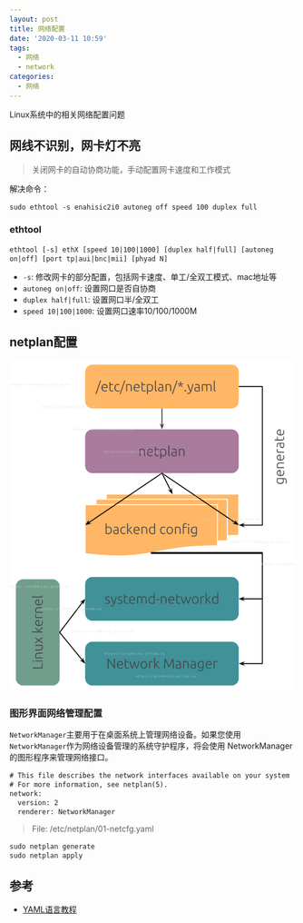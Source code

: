 ```yaml
---
layout: post
title: 网络配置
date: '2020-03-11 10:59'
tags:
  - 网络
  - network
categories:
  - 网络
---
```


Linux系统中的相关网络配置问题

<!--more-->


## 网线不识别，网卡灯不亮

> 关闭网卡的自动协商功能，手动配置网卡速度和工作模式

解决命令：
``` shell
sudo ethtool -s enahisic2i0 autoneg off speed 100 duplex full
```
### ethtool

``` shell
ethtool [-s] ethX [speed 10|100|1000] [duplex half|full] [autoneg on|off] [port tp|aui|bnc|mii] [phyad N]
```

- `-s`: 修改网卡的部分配置，包括网卡速度、单工/全双工模式、mac地址等
- `autoneg on|off`: 设置网口是否自协商
- `duplex half|full`: 设置网口半/全双工
- `speed 10|100|1000`: 设置网口速率10/100/1000M

## netplan配置

![network_netplan](/images/2020/03/network_netplan.png)

### 图形界面网络管理配置

`NetworkManager`主要用于在桌面系统上管理网络设备。如果您使用`NetworkManager`作为网络设备管理的系统守护程序，将会使用 NetworkManager 的图形程序来管理网络接口。

```
# This file describes the network interfaces available on your system
# For more information, see netplan(5).
network:
  version: 2
  renderer: NetworkManager
```
> File: /etc/netplan/01-netcfg.yaml

``` shell
sudo netplan generate
sudo netplan apply
```


## 参考

- [YAML语言教程 ](https://mp.weixin.qq.com/s?__biz=MzI3MTI2NzkxMA==&mid=2247484080&idx=1&sn=3c5ca66a2dc63c285ca6d2db39f7e553&mpshare=1&scene=23&srcid=0613Bf6KoICw4XVpI9CZzkGE%23rd)

